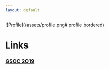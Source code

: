 ```yaml
---
layout: default
---
```


![Profile](/assets/profile.png# profile bordered)

# Links

### [GSOC 2019](/pages/gsoc-2019.md)

   


